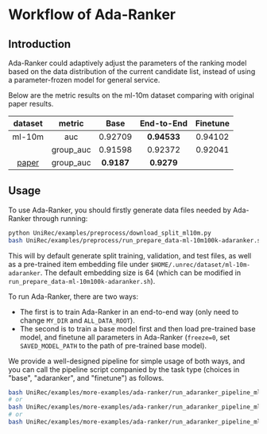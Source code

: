 # Workflow of Ada-Ranker

## Introduction

Ada-Ranker could adaptively adjust the parameters of the ranking model based on the data distribution of the current candidate list, instead of using a parameter-frozen model for general service.

Below are the metric results on the ml-10m dataset comparing with original paper results.

|                         dataset                         |  metric  |       Base       |    End-to-End    | Finetune |
| :------------------------------------------------------: | :-------: | :--------------: | :---------------: | :------: |
|                          ml-10m                          |    auc    |     0.92709     | **0.94533** | 0.94102 |
|                                                          | group_auc |     0.91598     |      0.92372      | 0.92041 |
| [paper](https://dl.acm.org/doi/abs/10.1145/3477495.3531931) | group_auc | **0.9187** | **0.9279** |          |

## Usage

To use Ada-Ranker, you should firstly generate data files needed by Ada-Ranker through running:

```bash
python UniRec/examples/preprocess/download_split_ml10m.py
bash UniRec/examples/preprocess/run_prepare_data-ml-10m100k-adaranker.sh
```

This will by default generate split training, validation, and test files, as well as a pre-trained item embedding file under `$HOME/.unrec/dataset/ml-10m-adaranker`. The default embedding size is 64 (which can be modified in `run_prepare_data-ml-10m100k-adaranker.sh`).

To run Ada-Ranker, there are two ways:

* The first is to train Ada-Ranker in an end-to-end way (only need to change `MY_DIR` and `ALL_DATA_ROOT`).
* The second is to train a base model first and then load pre-trained base model, and finetune all parameters in Ada-Ranker (`freeze=0`, set `SAVED_MODEL_PATH` to the path of pre-trained base model).

We provide a well-designed pipeline for simple usage of both ways, and you can call the pipeline script companied by the task type (choices in "base", "adaranker", and "finetune") as follows.

```bash
bash UniRec/examples/more-examples/ada-ranker/run_adaranker_pipeline_ml-10m100k-adaranker.sh base
# or
bash UniRec/examples/more-examples/ada-ranker/run_adaranker_pipeline_ml-10m100k-adaranker.sh adaranker
# or
bash UniRec/examples/more-examples/ada-ranker/run_adaranker_pipeline_ml-10m100k-adaranker.sh finetune
```
